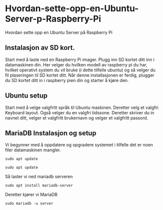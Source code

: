 # Hvordan-sette-opp-en-Ubuntu-Server-p-Raspberry-Pi
Hvordan sette opp en Ubuntu Server på Raspberry Pi

## Instalasjon av SD kort.
Start med å laste ned en Raspberry Pi imager. Plugg inn SD kortet ditt inn i datamaskinen din.
Her velger du hvilken modell av raspberry pi du har, hvilket operativt system du vil bruke (i dette tilfelle ubuntu) og så velger du fil plaseringen til SD kortet ditt.
Når denne installasjonen er ferdig, plugger du SD kortet ditt in i raspberry pien din og starter å kjøre den.

## Ubuntu setup
Start med å velge valgfritt språk til Ubuntu maskinen.
Deretter velg et valgfri Keyboard layout.
Også velger du en valgfri tidssone.
Deretter skriver du in navnet ditt, velger et valgfritt brukernavn og velger et valgfritt passord.

## MariaDB Instalasjon og setup
Vi begynner med å oppdatere og opgradere systemet i tilfelle det er noen filer datamaskinen mangler.
```system
sudo apt update
```
```system
sudo apt update
```

Så laster vi ned mariadb serveren
```system
sudo apt install mariadb-server
```

Deretter kjører vi MariaDB
```system
sudo mariadb -u server
```

